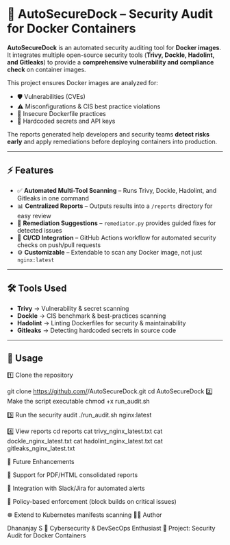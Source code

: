 # 🚀 AutoSecureDock – Security Audit for Docker Containers

**AutoSecureDock** is an automated security auditing tool for **Docker images**.  
It integrates multiple open-source security tools (**Trivy, Dockle, Hadolint, and Gitleaks**) to provide a **comprehensive vulnerability and compliance check** on container images.

This project ensures Docker images are analyzed for:

- 🛡️ Vulnerabilities (CVEs)
- ⚠️ Misconfigurations & CIS best practice violations
- 📜 Insecure Dockerfile practices
- 🔑 Hardcoded secrets and API keys

The reports generated help developers and security teams **detect risks early** and apply remediations before deploying containers into production.

---

## ⚡ Features

- ✅ **Automated Multi-Tool Scanning** – Runs Trivy, Dockle, Hadolint, and Gitleaks in one command  
- 📊 **Centralized Reports** – Outputs results into a `/reports` directory for easy review  
- 🔧 **Remediation Suggestions** – `remediator.py` provides guided fixes for detected issues  
- 🔄 **CI/CD Integration** – GitHub Actions workflow for automated security checks on push/pull requests  
- ⚙️ **Customizable** – Extendable to scan any Docker image, not just `nginx:latest`  

---

## 🛠️ Tools Used

- **Trivy** → Vulnerability & secret scanning  
- **Dockle** → CIS benchmark & best-practices scanning  
- **Hadolint** → Linting Dockerfiles for security & maintainability  
- **Gitleaks** → Detecting hardcoded secrets in source code  

---

## 🚀 Usage

1️⃣ Clone the repository  

git clone https://github.com/<your-username>/AutoSecureDock.git
cd AutoSecureDock
2️⃣ Make the script executable
chmod +x run_audit.sh

3️⃣ Run the security audit
./run_audit.sh nginx:latest

4️⃣ View reports
cd reports
cat trivy_nginx_latest.txt
cat dockle_nginx_latest.txt
cat hadolint_nginx_latest.txt
cat gitleaks_nginx_latest.txt

🔮 Future Enhancements

📑 Support for PDF/HTML consolidated reports

🔔 Integration with Slack/Jira for automated alerts

🛑 Policy-based enforcement (block builds on critical issues)

☸️ Extend to Kubernetes manifests scanning
👩‍💻 Author

Dhananjay S
💼 Cybersecurity & DevSecOps Enthusiast
📌 Project: Security Audit for Docker Containers
